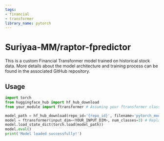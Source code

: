```yaml
---
tags:
- financial
- transformer
library_name: pytorch
---
```

# Suriyaa-MM/raptor-fpredictor

This is a custom Financial Transformer model trained on historical stock data.
More details about the model architecture and training process can be found in the associated GitHub repository.
## Usage
```python
import torch
from huggingface_hub import hf_hub_download
from your_module import ftransformer # Assuming your ftransformer class is available

model_path = hf_hub_download(repo_id='{repo_id}', filename='pytorch_model.pth')
model = ftransformer(input_dim=<YOUR_INPUT_DIM>, num_classes=3) # Replace <YOUR_INPUT_DIM>
model.load_state_dict(torch.load(model_path))
model.eval()
print('Model loaded successfully!')
```